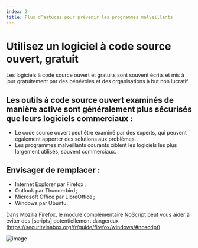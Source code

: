 ```yaml
---
index: 2
title: Plus d’astuces pour prévenir les programmes malveillants
---
```

# Utilisez un logiciel à code source ouvert, gratuit

Les logiciels à code source ouvert et gratuits sont souvent écrits et mis à jour gratuitement par des bénévoles et des organisations à but non lucratif.

## Les outils à code source ouvert examinés de manière active sont généralement plus sécurisés que leurs logiciels commerciaux :

*   Le code source ouvert peut être examiné par des experts, qui peuvent également apporter des solutions aux problèmes.
*   Les programmes malveillants courants ciblent les logiciels les plus largement utilisés, souvent commerciaux.

## Envisager de remplacer :

*   Internet Explorer par Firefox ;
*   Outlook par Thunderbird ;
*   Microsoft Office par LibreOffice ;
*   Windows par Ubuntu.

Dans Mozilla Firefox, le module complémentaire [NoScript](https://noscript.net/) peut vous aider à éviter des [scripts] potentiellement dangereux (https://securityinabox.org/fr/guide/firefox/windows/#noscript).

![image](malware_adv2.png)